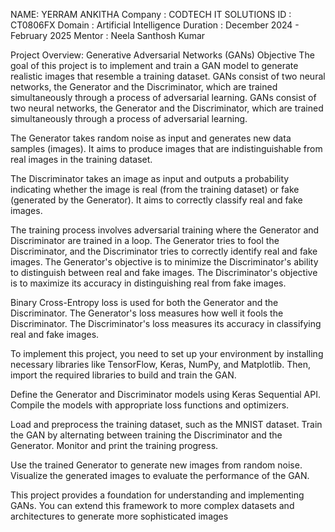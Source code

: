 NAME: YERRAM ANKITHA
Company : CODTECH IT SOLUTIONS
ID : CT0806FX
Domain : Artificial Intelligence
Duration : December 2024 - February 2025
Mentor :  Neela Santhosh Kumar

Project Overview:
Generative Adversarial Networks (GANs)
Objective
The goal of this project is to implement and train a GAN model to generate realistic images that resemble a training dataset. GANs consist of two neural networks, the Generator and the Discriminator, which are trained simultaneously through a process of adversarial learning.
GANs consist of two neural networks, the Generator and the Discriminator, which are trained simultaneously through a process of adversarial learning.

The Generator takes random noise as input and generates new data samples (images). It aims to produce images that are indistinguishable from real images in the training dataset.

The Discriminator takes an image as input and outputs a probability indicating whether the image is real (from the training dataset) or fake (generated by the Generator). It aims to correctly classify real and fake images.

The training process involves adversarial training where the Generator and Discriminator are trained in a loop. The Generator tries to fool the Discriminator, and the Discriminator tries to correctly identify real and fake images. The Generator's objective is to minimize the Discriminator's ability to distinguish between real and fake images. The Discriminator's objective is to maximize its accuracy in distinguishing real from fake images.

Binary Cross-Entropy loss is used for both the Generator and the Discriminator. The Generator's loss measures how well it fools the Discriminator. The Discriminator's loss measures its accuracy in classifying real and fake images.

To implement this project, you need to set up your environment by installing necessary libraries like TensorFlow, Keras, NumPy, and Matplotlib. Then, import the required libraries to build and train the GAN.

Define the Generator and Discriminator models using Keras Sequential API. Compile the models with appropriate loss functions and optimizers.

Load and preprocess the training dataset, such as the MNIST dataset. Train the GAN by alternating between training the Discriminator and the Generator. Monitor and print the training progress.

Use the trained Generator to generate new images from random noise. Visualize the generated images to evaluate the performance of the GAN.

This project provides a foundation for understanding and implementing GANs. You can extend this framework to more complex datasets and architectures to generate more sophisticated images
